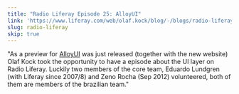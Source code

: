 ```yaml
---
title: "Radio Liferay Episode 25: AlloyUI"
link: 'https://www.liferay.com/web/olaf.kock/blog/-/blogs/radio-liferay-episode-25-eduardo-lundgren-and-zeno-rocha-alloyu-2'
slug: radio-liferay
skip: true
---
```


"As a preview for <a href="http://alloyui.com/">AlloyUI</a> was just released (together with the new website) Olaf Kock took the opportunity to have a episode about the UI layer on Radio Liferay. Luckily two members of the core team, Eduardo Lundgren (with Liferay since 2007/8) and Zeno Rocha (Sep 2012) volunteered, both of them are members of the brazilian team."